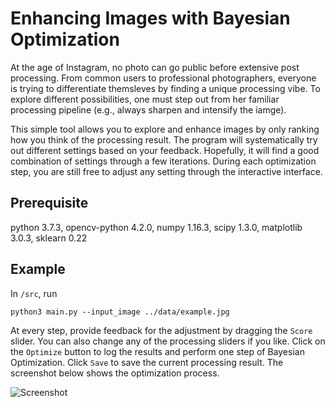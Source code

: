 # Enhancing Images with Bayesian Optimization

At the age of Instagram, no photo can go public before extensive post processing. From common users to professional photographers, everyone is trying to differentiate themsleves by finding a unique processing vibe. To explore different possibilities, one must step out from her familiar processing pipeline (e.g., always sharpen and intensify the iamge).

This simple tool allows you to explore and enhance images by only ranking how you think of the processing result. The program will systematically try out different settings based on your feedback. Hopefully, it will find a good combination of settings through a few iterations. During each optimization step, you are still free to adjust any setting through the interactive interface.

## Prerequisite

python 3.7.3, opencv-python 4.2.0, numpy 1.16.3, scipy 1.3.0, matplotlib 3.0.3, sklearn 0.22

## Example

In `/src`, run
```
python3 main.py --input_image ../data/example.jpg
```

At every step, provide feedback for the adjustment by dragging the `Score` slider. You can also change any of the processing sliders if you like. Click on the `Optimize` button to log the results and perform one step of Bayesian Optimization. Click `Save` to save the current processing result. The screenshot below shows the optimization process.

![Screenshot](https://github.com/hongzimao/bo_image/blob/master/data/example_screenshot.png)
